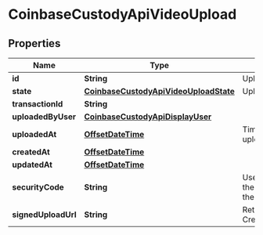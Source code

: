 
# CoinbaseCustodyApiVideoUpload

## Properties
Name | Type | Description | Notes
------------ | ------------- | ------------- | -------------
**id** | **String** | Upload uuid |  [optional]
**state** | [**CoinbaseCustodyApiVideoUploadState**](CoinbaseCustodyApiVideoUploadState.md) | Upload status |  [optional]
**transactionId** | **String** |  |  [optional]
**uploadedByUser** | [**CoinbaseCustodyApiDisplayUser**](CoinbaseCustodyApiDisplayUser.md) |  |  [optional]
**uploadedAt** | [**OffsetDateTime**](OffsetDateTime.md) | Time when the upload finished |  [optional]
**createdAt** | [**OffsetDateTime**](OffsetDateTime.md) |  |  [optional]
**updatedAt** | [**OffsetDateTime**](OffsetDateTime.md) |  |  [optional]
**securityCode** | **String** | Used for verifying the authenticity of the video |  [optional]
**signedUploadUrl** | **String** | Returned by CreateVideoUpload |  [optional]



